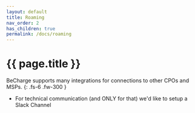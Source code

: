 ```yaml
---
layout: default
title: Roaming
nav_order: 2
has_children: true
permalink: /docs/roaming
---
```


# {{ page.title }}

BeCharge supports many integrations for connections to other CPOs and MSPs.
{: .fs-6 .fw-300 }

- For technical communication (and ONLY for that) we'd like to setup a Slack Channel